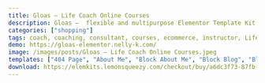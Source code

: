 ```yaml
---
title: Gloas — Life Coach Online Courses
description: Gloas —  flexible and multipurpose Elementor Template Kit for speakers, mentors, trainers, therapists, and training, coaches. Gloas — Coach, Speaker & Trainer Template Kit for Elementor helps individuals and businesses in the coaching industry promote their speeches, services, and consultancies to the world easier. .
categories: ["shopping"]
tags: coach, coaching, consultant, courses, ecommerce, instructor, Life Coach, mentor, shop, trainer, training, tutor, woocommerce
demo: https://gloas-elementor.nelly-k.com/
image: /images/posts/Gloas — Life Coach Online Courses.jpeg
templates: ["404 Page", "About Me", "Block About Me", "Block Blog", "Block Books", "Block Contacts", "Block Courses 2", "Block Courses", "Block Description", "Block Faq", "Block Features", "Block Header", "Block Hero", "Block How I Work", "Block Lessons", "Block Make An Appointment", "Block Map", "Block Prices", "Block Progress", "Block Request An Appointment", "Block Service", "Block Services 2", "Block Statistics", "Block Testimonials 2", "Block Testimonials", "Blog", "Books", "Contacts", "Course Single Page", "Footer", "Frequently Asked Questions", "Global", "Header", "Home", "Online Courses", "Services", "Single Post", "Single Product", "Testimonials"]
download: https://elemkits.lemonsqueezy.com/checkout/buy/a6dc3f73-87fb-42c6-a209-de74af77f358
---
```

